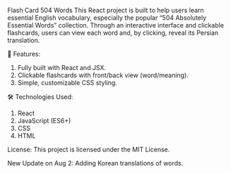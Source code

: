 Flash Card 504 Words
This React project is built to help users learn essential English vocabulary, especially the popular “504 Absolutely Essential Words” collection.
Through an interactive interface and clickable flashcards, users can view each word and, by clicking, reveal its Persian translation.

🎯 Features:
1. Fully built with React and JSX.
2. Clickable flashcards with front/back view (word/meaning).
3. Simple, customizable CSS styling.

🛠 Technologies Used:
1. React
2. JavaScript (ES6+)
3. CSS
4. HTML

License:
This project is licensed under the MIT License.

New Update on Aug 2:
Adding Korean translations of words.
